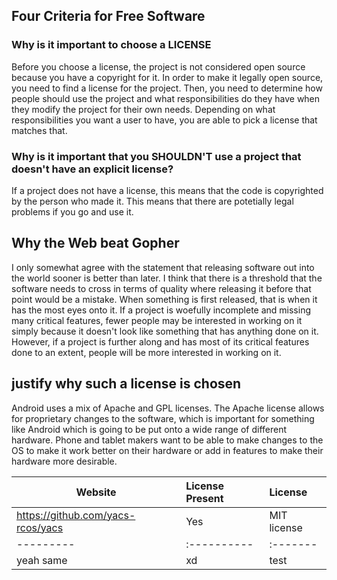 ## Four Criteria for Free Software
### Why is it important to choose a LICENSE
Before you choose a license, the project is not considered open source because you have a copyright for it. In order to make it legally open source, you need to find a license for the project. Then, you need to determine how people should use the project and what responsibilities do they have when they modify the project for their own needs. Depending on what responsibilities you want a user to have, you are able to pick a license that matches that.

### Why is it important that you SHOULDN'T use a project that doesn't have an explicit license?
If a project does not have a license, this means that the code is copyrighted by the person who made it. This means that there are potetially legal problems if you go and use it.

## Why the Web beat Gopher
I only somewhat agree with the statement that releasing software out into the world sooner is better than later. I think that there is a threshold that the software needs to cross in terms of quality where releasing it before that point would be a mistake. When something is first released, that is when it has the most eyes onto it. If a project is woefully incomplete and missing many critical features, fewer people may be interested in working on it simply because it doesn't look like something that has anything done on it. However, if a project is further along and has most of its critical features done to an extent, people will be more interested in working on it.

## justify why such a license is chosen
Android uses a mix of Apache and GPL licenses. The Apache license allows for proprietary changes to the software, which is important for something like Android which is going to be put onto a wide range of different hardware. Phone and tablet makers want to be able to make changes to the OS to make it work better on their hardware or add in features to make their hardware more desirable.

Website | License Present | License
---------|:----------|:-------
https://github.com/yacs-rcos/yacs | Yes | MIT license
---------|:----------|:-------
yeah same | xd | test
